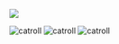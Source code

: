 <!--
**kysovich-rus/kysovich-rus** is a ✨ _special_ ✨ repository because its `README.md` (this file) appears on your GitHub profile.

Here are some ideas to get you started:

- 🔭 I’m currently working on ...
- 🌱 I’m currently learning ...
- 👯 I’m looking to collaborate on ...
- 🤔 I’m looking for help with ...
- 💬 Ask me about ...
- 📫 How to reach me: ...
- 😄 Pronouns: ...
- ⚡ Fun fact: ...
-->


![](https://www.codewars.com/users/Kysovich/badges/large)

![catroll](https://user-images.githubusercontent.com/70809854/194720702-fe11a789-c6b5-40d3-8621-cbdb9fdd3df6.gif)
![catroll](https://user-images.githubusercontent.com/70809854/194720702-fe11a789-c6b5-40d3-8621-cbdb9fdd3df6.gif)
![catroll](https://user-images.githubusercontent.com/70809854/194720702-fe11a789-c6b5-40d3-8621-cbdb9fdd3df6.gif)


